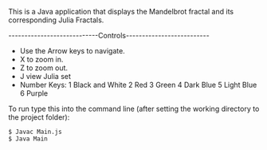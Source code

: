 This is a Java application that displays the Mandelbrot fractal and its corresponding Julia Fractals. 

----------------------------Controls--------------------------

- Use the Arrow keys to navigate.
- X to zoom in.
- Z to zoom out.
- J view Julia set
- Number Keys:
  1 Black and White 
  2 Red
  3 Green
  4 Dark Blue
  5 Light Blue
  6 Purple

To run type this into the command line (after setting the working directory to the project folder):

	$ Javac Main.js
	$ Java Main
